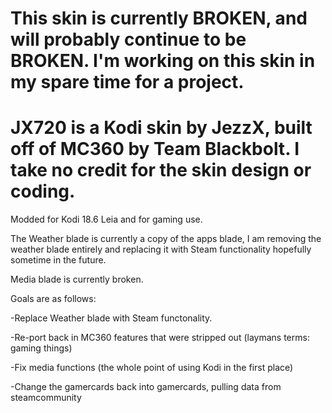 # This skin is currently BROKEN, and will probably continue to be BROKEN. I'm working on this skin in my spare time for a project.

# JX720 is a Kodi skin by JezzX, built off of MC360 by Team Blackbolt. I take no credit for the skin design or coding. 

Modded for Kodi 18.6 Leia and for gaming use.

The Weather blade is currently a copy of the apps blade, I am removing the weather blade entirely and replacing it with Steam functionality hopefully sometime in the future.

Media blade is currently broken.


Goals are as follows:

-Replace Weather blade with Steam functonality. 

-Re-port back in MC360 features that were stripped out (laymans terms: gaming things)

-Fix media functions (the whole point of using Kodi in the first place)

-Change the gamercards back into gamercards, pulling data from steamcommunity

